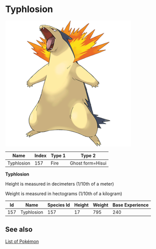 # Typhlosion


![Typhlosion](images/157.png)

| **Name** | **Index** | **Type 1** | **Type 2** |
|----|----|----|----|
| Typhlosion | 157 | Fire | Ghost form=Hisui  |

**Typhlosion** 


Height is measured in decimeters (1/10th of a meter)

Weight is measured in hectograms (1/10th of a kilogram)

| **Id** | **Name** | **Species Id** | **Height** | **Weight** | **Base Experience** |
|--------|----------|----------------|------------|------------|---------------------|
| 157 | Typhlosion | 157 | 17 | 795 | 240 |


## See also

[List of Pokémon](../pokemon.md)
